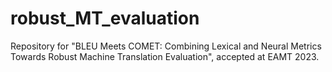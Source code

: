 # robust_MT_evaluation
Repository for "BLEU Meets COMET: Combining Lexical and Neural Metrics Towards Robust Machine Translation Evaluation", accepted at EAMT 2023.
